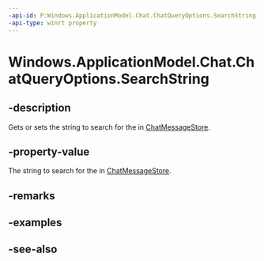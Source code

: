 ```yaml
---
-api-id: P:Windows.ApplicationModel.Chat.ChatQueryOptions.SearchString
-api-type: winrt property
---
```


<!-- Property syntax
public string SearchString { get;  set; }
-->

# Windows.ApplicationModel.Chat.ChatQueryOptions.SearchString

## -description
Gets or sets the string to search for the in [ChatMessageStore](chatmessagestore.md).

## -property-value
The string to search for the in [ChatMessageStore](chatmessagestore.md).

## -remarks

## -examples

## -see-also
